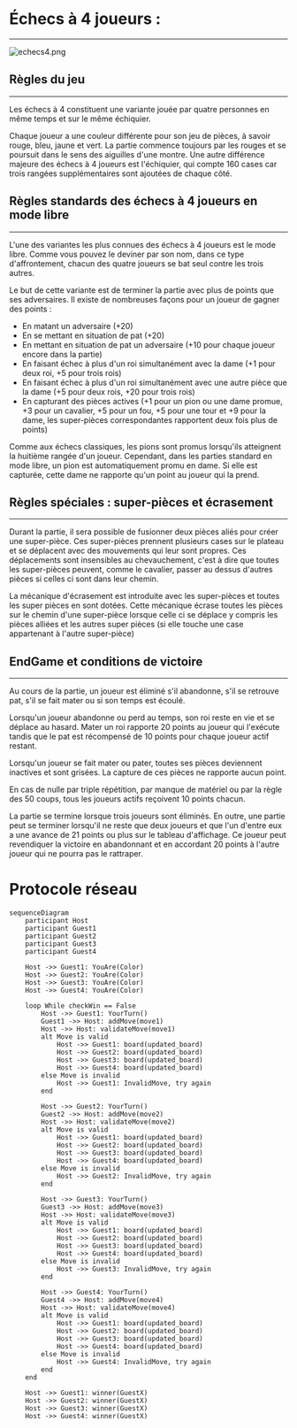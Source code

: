 # Échecs à 4 joueurs :

---

![echecs4.png](doc/echecs4.png)

## Règles du jeu

---

Les échecs à 4 constituent une variante jouée par quatre personnes 
en même temps et sur le même échiquier.

Chaque joueur a une couleur différente pour son jeu de pièces, 
à savoir rouge, bleu, jaune et vert. La partie commence toujours par les rouges et se poursuit 
dans le sens des aiguilles d'une montre. 
Une autre différence majeure des échecs à 4 joueurs est l'échiquier, 
qui compte 160 cases car trois rangées supplémentaires sont ajoutées de chaque côté.

## **Règles standards des échecs à 4 joueurs en mode libre**

---

L'une des variantes les plus connues des échecs à 4 joueurs est le mode libre. 
Comme vous pouvez le deviner par son nom, dans ce type d'affrontement, 
chacun des quatre joueurs se bat seul contre les trois autres.

Le but de cette variante est de terminer la partie avec plus de points que ses adversaires. 
Il existe de nombreuses façons pour un joueur de gagner des points :

- En matant un adversaire (+20)
- En se mettant en situation de pat (+20)
- En mettant en situation de pat un adversaire 
(+10 pour chaque joueur encore dans la partie)
- En faisant échec à plus d'un roi simultanément avec la dame 
(+1 pour deux roi, +5 pour trois rois)
- En faisant échec à plus d'un roi simultanément avec une autre pièce que la dame 
(+5 pour deux rois, +20 pour trois rois)
- En capturant des pièces actives 
(+1 pour un pion ou une dame promue, +3 pour un cavalier, +5 pour un fou, 
+5 pour une tour et +9 pour la dame, 
les super-pièces correspondantes rapportent deux fois plus de points)

Comme aux échecs classiques, les pions sont promus 
lorsqu'ils atteignent la huitième rangée d'un joueur. 
Cependant, dans les parties standard en mode libre, un pion est automatiquement promu en dame. 
Si elle est capturée, cette dame ne rapporte qu'un point au joueur qui la prend.

## **Règles spéciales : super-pièces et écrasement**

---

Durant la partie, il sera possible de fusionner deux pièces aliés pour créer une super-pièce. 
Ces super-pièces prennent plusieurs cases sur le plateau et se déplacent avec des mouvements qui leur sont propres. 
Ces déplacements sont insensibles au chevauchement, c'est à dire que toutes les super-pièces peuvent, comme le cavalier,
passer au dessus d'autres pièces si celles ci sont dans leur chemin. 

La mécanique d'écrasement est introduite avec les super-pièces et toutes les super pièces en sont dotées.
Cette mécanique écrase toutes les pièces sur le chemin d'une super-pièce lorsque celle ci se déplace 
y compris les pièces alliées et les autres super pièces (si elle touche une case appartenant à l'autre super-pièce)


## **EndGame et conditions de victoire**

---

Au cours de la partie, un joueur est éliminé s'il abandonne, 
s'il se retrouve pat, s'il se fait mater ou si son temps est écoulé.

Lorsqu'un joueur abandonne ou perd au temps, son roi reste en vie et se déplace au hasard. 
Mater un roi rapporte 20 points au joueur qui l'exécute tandis que le pat est récompensé 
de 10 points pour chaque joueur actif restant.

Lorsqu'un joueur se fait mater ou pater, toutes ses pièces deviennent inactives et sont grisées. 
La capture de ces pièces ne rapporte aucun point.

En cas de nulle par triple répétition, par manque de matériel ou par la règle des 50 coups, 
tous les joueurs actifs reçoivent 10 points chacun.

La partie se termine lorsque trois joueurs sont éliminés. 
En outre, une partie peut se terminer lorsqu'il ne reste que deux joueurs et que l'un d'entre eux 
a une avance de 21 points ou plus sur le tableau d'affichage. 
Ce joueur peut revendiquer la victoire en abandonnant et en accordant 20 points à l'autre joueur 
qui ne pourra pas le rattraper.

# Protocole réseau

```mermaid
sequenceDiagram
    participant Host
    participant Guest1
    participant Guest2
    participant Guest3
    participant Guest4

    Host ->> Guest1: YouAre(Color)
    Host ->> Guest2: YouAre(Color)
    Host ->> Guest3: YouAre(Color)
    Host ->> Guest4: YouAre(Color)

    loop While checkWin == False
        Host ->> Guest1: YourTurn()
        Guest1 ->> Host: addMove(move1)
        Host ->> Host: validateMove(move1)
        alt Move is valid
            Host ->> Guest1: board(updated_board)
            Host ->> Guest2: board(updated_board)
            Host ->> Guest3: board(updated_board)
            Host ->> Guest4: board(updated_board)
        else Move is invalid
            Host ->> Guest1: InvalidMove, try again
        end

        Host ->> Guest2: YourTurn()
        Guest2 ->> Host: addMove(move2)
        Host ->> Host: validateMove(move2)
        alt Move is valid
            Host ->> Guest1: board(updated_board)
            Host ->> Guest2: board(updated_board)
            Host ->> Guest3: board(updated_board)
            Host ->> Guest4: board(updated_board)
        else Move is invalid
            Host ->> Guest2: InvalidMove, try again
        end

        Host ->> Guest3: YourTurn()
        Guest3 ->> Host: addMove(move3)
        Host ->> Host: validateMove(move3)
        alt Move is valid
            Host ->> Guest1: board(updated_board)
            Host ->> Guest2: board(updated_board)
            Host ->> Guest3: board(updated_board)
            Host ->> Guest4: board(updated_board)
        else Move is invalid
            Host ->> Guest3: InvalidMove, try again
        end

        Host ->> Guest4: YourTurn()
        Guest4 ->> Host: addMove(move4)
        Host ->> Host: validateMove(move4)
        alt Move is valid
            Host ->> Guest1: board(updated_board)
            Host ->> Guest2: board(updated_board)
            Host ->> Guest3: board(updated_board)
            Host ->> Guest4: board(updated_board)
        else Move is invalid
            Host ->> Guest4: InvalidMove, try again
        end
    end

    Host ->> Guest1: winner(GuestX)
    Host ->> Guest2: winner(GuestX)
    Host ->> Guest3: winner(GuestX)
    Host ->> Guest4: winner(GuestX)

```



